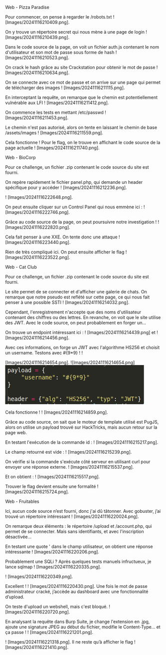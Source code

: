 Web - Pizza Paradise

Pour commencer, on pense à regarder le /robots.txt ! [Images/20241116210409.png].

On y trouve un répertoire secret qui nous mène à une page de login ! [Images/20241116210439.png].

Dans le code source de la page, on voit un fichier auth.js contenant le nom d'utilisateur et son mot de passe sous forme de hash ! [Images/20241116210523.png].

On crack le hash grâce au site Crackstation pour obtenir le mot de passe ! [Images/20241116210634.png].

On se connecte avec ce mot de passe et on arrive sur une page qui permet de télécharger des images ! [Images/20241116211115.png].

En interceptant la requête, on remarque que le chemin est potentiellement vulnérable aux LFI ! [Images/20241116211412.png].

On commence les tests en mettant /etc/passwd ! [Images/20241116211453.png].

Le chemin n'est pas autorisé, alors on tente en laissant le chemin de base /assets/images ! [Images/20241116211559.png].

Cela fonctionne ! Pour le flag, on le trouve en affichant le code source de la page actuelle ! [Images/20241116211740.png].

Web - BioCorp

Pour ce challenge, un fichier .zip contenant le code source du site est fourni.

On repère rapidement le fichier panel.php, qui demande un header spécifique pour y accéder ! [Images/20241116212236.png].

! [Images/20241116222648.png].

On peut ensuite cliquer sur un Control Panel qui nous emmène ici : ! [Images/20241116222746.png].

Grâce au code source de la page, on peut poursuivre notre investigation ! ! [Images/20241116222820.png].

Cela fait penser à une XXE. On tente donc une attaque ! [Images/20241116223440.png].

Rien de très compliqué ici. On peut ensuite afficher le flag ! [Images/20241116223522.png].

Web - Cat Club

Pour ce challenge, un fichier .zip contenant le code source du site est fourni.

Le site permet de se connecter et d'afficher une galerie de chats. On remarque que notre pseudo est reflété sur cette page, ce qui nous fait penser à une possible SSTI ! [Images/20241116214032.png].

Cependant, l'enregistrement n'accepte que des noms d'utilisateur contenant des chiffres ou des lettres. En revanche, on voit que le site utilise des JWT. Avec le code source, on peut probablement en forger un...

On trouve un endpoint intéressant ici : ! [Images/20241116214439.png] et ! [Images/20241116214456.png].

Avec ces informations, on forge un JWT avec l'algorithme HS256 et choisit un username. Testons avec #{9*9} ! ! 

[Images/20241116214654.png].
![Images/20241116214654.png]
![test](Images/20241116214654.png)

Cela fonctionne ! ! [Images/20241116214859.png].

Grâce au code source, on sait que le moteur de template utilisé est PugJS, alors on utilise un payload trouvé sur HackTricks, mais aucun retour sur la page web.

En testant l'exécution de la commande id : ! [Images/20241116215217.png].

Le champ retourné est vide : ! [Images/20241116215239.png].

On vérifie si la commande s'exécute côté serveur en utilisant curl pour envoyer une réponse externe. ! [Images/20241116215537.png].

Et on obtient : ! [Images/20241116215517.png].

Trouver le flag devient ensuite une formalité ! [Images/20241116215724.png].

Web - Fruitables

Ici, aucun code source n’est fourni, donc j'ai dû tâtonner. Avec gobuster, j’ai trouvé un répertoire intéressant ! [Images/20241116220024.png].

On remarque deux éléments : le répertoire /upload et /account.php, qui permet de se connecter. Mais sans identifiants, et avec l'inscription désactivée...

En testant une quote ' dans le champ utilisateur, on obtient une réponse intéressante ! [Images/20241116220206.png].

Probablement une SQLi ? Après quelques tests manuels infructueux, je lance sqlmap ! [Images/20241116220335.png].

! [Images/20241116220349.png].

Excellent ! ! [Images/20241116220430.png]. Une fois le mot de passe administrateur cracké, j’accède au dashboard avec une fonctionnalité d’upload.

On teste d'upload un webshell, mais c'est bloqué. ! [Images/20241116220720.png].

En analysant la requête dans Burp Suite, je change l'extension en .jpg, ajoute une signature JPEG au début du fichier, modifie le Content-Type... et ça passe ! ! [Images/20241116221201.png].

! [Images/20241116221318.png]. Il ne reste qu’à afficher le flag ! [Images/20241116221410.png].
